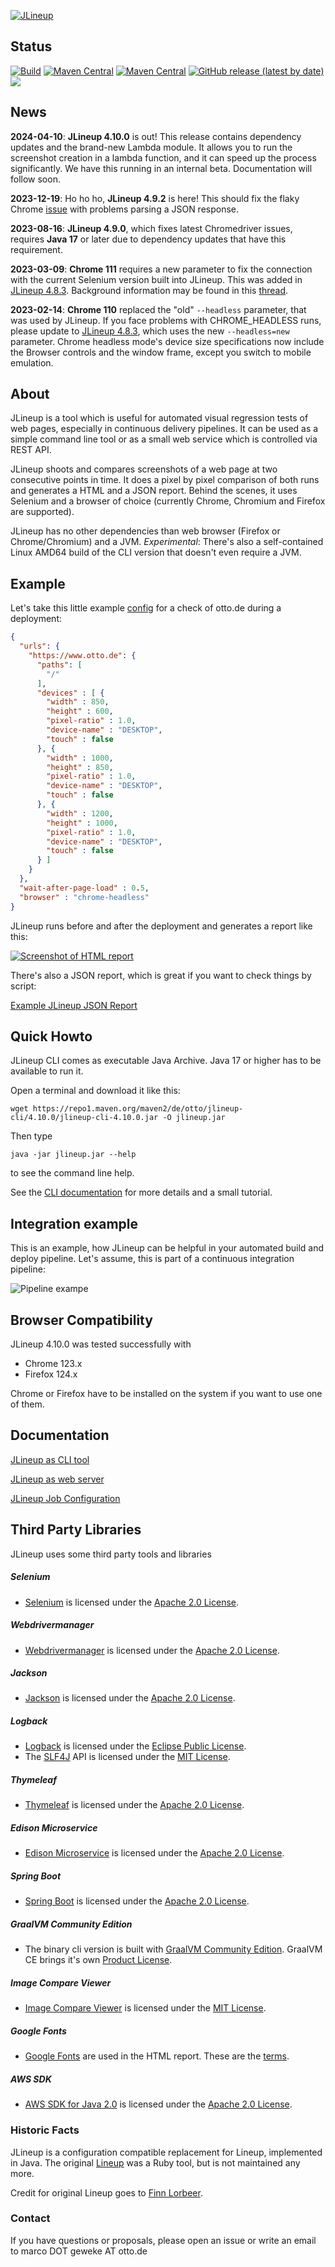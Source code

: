 [![JLineup](docs/jlineup-logo_small.png)](#)

## Status
[![Build](https://github.com/otto-de/jlineup/workflows/Build/badge.svg)](https://github.com/otto-de/jlineup/actions?query=workflow%3ABuild)
[![Maven Central](https://img.shields.io/maven-central/v/de.otto/jlineup-cli?label=maven-central&nbsp;cli)](https://search.maven.org/search?q=g:de.otto%20a:jlineup-cli%20v:RELEASE%20p:jar)
[![Maven Central](https://img.shields.io/maven-central/v/de.otto/jlineup-web?label=maven-central&nbsp;web)](https://search.maven.org/search?q=g:de.otto%20a:jlineup-web%20v:RELEASE%20p:jar)
[![GitHub release (latest by date)](https://img.shields.io/github/v/release/otto-de/jlineup?label=GitHub&nbsp;Release)](https://github.com/otto-de/jlineup/releases)
![](https://snyk-widget.herokuapp.com/badge/mvn/de.otto/jlineup-cli/badge.svg)

## News
**2024-04-10**: **JLineup 4.10.0** is out! This release contains dependency updates and the brand-new Lambda module. It
allows you to run the screenshot creation in a lambda function, and it can speed up the process significantly. We have this
running in an internal beta. Documentation will follow soon.

**2023-12-19**: Ho ho ho, **JLineup 4.9.2** is here! This should fix the flaky Chrome [issue](https://github.com/SeleniumHQ/selenium/issues/13091) with problems parsing a JSON response.

**2023-08-16**: **JLineup 4.9.0**, which fixes latest Chromedriver issues, requires **Java 17** or later due to dependency updates that have this requirement.

**2023-03-09**: **Chrome 111** requires a new parameter to fix the connection with the current Selenium version built
into JLineup. This was added in [JLineup 4.8.3](https://github.com/otto-de/jlineup/releases/tag/v4.8.3). Background
information may be found in this [thread](https://groups.google.com/g/chromedriver-users/c/xL5-13_qGaA/m/oTA9W3cQAgAJ).

**2023-02-14**: **Chrome 110** replaced the "old" `--headless` parameter, that was used by JLineup. If you face problems with CHROME_HEADLESS runs,
please update to [JLineup 4.8.3](https://github.com/otto-de/jlineup/releases/tag/v4.8.3), which uses the new `--headless=new` parameter.
Chrome headless mode's device size specifications now include the Browser controls and the window frame, except you switch to mobile emulation.

## About

JLineup is a tool which is useful for automated visual regression tests of web pages, especially in continuous delivery pipelines.
It can be used as a simple command line tool or as a small web service which is controlled via REST API.

JLineup shoots and compares screenshots of a web page at two consecutive points in time.
It does a pixel by pixel comparison of both runs and generates a HTML and a JSON report.
Behind the scenes, it uses Selenium and a browser of choice (currently Chrome, Chromium and Firefox are supported).

JLineup has no other dependencies than web browser (Firefox or Chrome/Chromium) and a JVM.
*Experimental*: There's also a self-contained Linux AMD64 build of the CLI version that doesn't even require a JVM.

## Example

Let's take this little example [config](docs/CONFIGURATION.md) for a check of otto.de during a deployment:

```json
{
  "urls": {
    "https://www.otto.de": {
      "paths": [ 
	    "/"
      ],
      "devices" : [ {
        "width" : 850,
        "height" : 600,
        "pixel-ratio" : 1.0,
        "device-name" : "DESKTOP",
        "touch" : false
      }, {
        "width" : 1000,
        "height" : 850,
        "pixel-ratio" : 1.0,
        "device-name" : "DESKTOP",
        "touch" : false
      }, {
        "width" : 1200,
        "height" : 1000,
        "pixel-ratio" : 1.0,
        "device-name" : "DESKTOP",
        "touch" : false
      } ]
    }
  },
  "wait-after-page-load" : 0.5,
  "browser" : "chrome-headless"
}
```

JLineup runs before and after the deployment and generates a report like this:

[![Screenshot of HTML report](docs/html-report.png)](https://otto-de.github.io/jlineup/docs/example-report/report.html)

There's also a JSON report, which is great if you want to check things by script:

[Example JLineup JSON Report](docs/example-report/report.json)

## Quick Howto

JLineup CLI comes as executable Java Archive. Java 17 or higher has to be available to run it.

Open a terminal and download it like this:

    wget https://repo1.maven.org/maven2/de/otto/jlineup-cli/4.10.0/jlineup-cli-4.10.0.jar -O jlineup.jar

Then type

    java -jar jlineup.jar --help

to see the command line help.

See the [CLI documentation](docs/CLI.md) for more details and a small tutorial.

## Integration example

This is an example, how JLineup can be helpful in your automated build and deploy pipeline.
Let's assume, this is part of a continuous integration pipeline:

![Pipeline exampe](docs/pipeline-example.png)

## Browser Compatibility

JLineup 4.10.0 was tested successfully with

* Chrome 123.x
* Firefox 124.x
        
Chrome or Firefox have to be installed on the system if you want to use one of them.

## Documentation

[JLineup as CLI tool](docs/CLI.md)

[JLineup as web server](docs/WEB.md)

[JLineup Job Configuration](docs/CONFIGURATION.md)

## Third Party Libraries

JLineup uses some third party tools and libraries

##### Selenium

* [Selenium](http://www.seleniumhq.org/) is licensed under the [Apache 2.0 License](http://www.apache.org/licenses/LICENSE-2.0).

##### Webdrivermanager

* [Webdrivermanager](https://github.com/bonigarcia/webdrivermanager) is licensed under the [Apache 2.0 License](http://www.apache.org/licenses/LICENSE-2.0).

##### Jackson

* [Jackson](https://github.com/FasterXML/jackson) is licensed under the [Apache 2.0 License](http://www.apache.org/licenses/LICENSE-2.0).

##### Logback

* [Logback](http://logback.qos.ch/) is licensed under the [Eclipse Public License](http://www.eclipse.org/legal/epl-v10.html).
* The [SLF4J](http://www.slf4j.org) API is licensed under the [MIT License](http://www.slf4j.org/license.html).

##### Thymeleaf

* [Thymeleaf](http://www.thymeleaf.org/) is licensed under the [Apache 2.0 License](http://www.apache.org/licenses/LICENSE-2.0).

##### Edison Microservice

* [Edison Microservice](https://github.com/otto-de/edison-microservice) is licensed under the [Apache 2.0 License](http://www.apache.org/licenses/LICENSE-2.0).

##### Spring Boot

* [Spring Boot](http://spring.io/projects/spring-boot) is licensed under the [Apache 2.0 License](http://www.apache.org/licenses/LICENSE-2.0).

##### GraalVM Community Edition

* The binary cli version is built with [GraalVM Community Edition](https://github.com/oracle/graal/). GraalVM CE brings it's own [Product License](https://github.com/oracle/graal/blob/master/LICENSE).

##### Image Compare Viewer

* [Image Compare Viewer](https://github.com/kylewetton/image-compare-viewer) is licensed under the [MIT License](https://github.com/kylewetton/image-compare-viewer/blob/master/LICENSE).

##### Google Fonts

* [Google Fonts](https://developers.google.com/fonts/) are used in the HTML report. These are the [terms](https://developers.google.com/fonts/terms).

##### AWS SDK

* [AWS SDK for Java 2.0](https://github.com/aws/aws-sdk-java-v2) is licensed under the [Apache 2.0 License](https://github.com/aws/aws-sdk-java-v2?tab=Apache-2.0-1-ov-file#readme).

### Historic Facts

JLineup is a configuration compatible replacement
for Lineup, implemented in Java. The original
[Lineup](https://github.com/otto-de-legacy/lineup) was
a Ruby tool, but is not maintained any more.

Credit for original Lineup goes to [Finn Lorbeer](http://www.lor.beer/).


### Contact

If you have questions or proposals, please open an issue or write an email to marco DOT geweke AT otto.de


